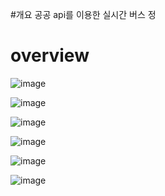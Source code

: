 #개요
공공 api를 이용한 실시간 버스 정

# overview
![image](https://github.com/user-attachments/assets/3a1479b1-a0e1-4628-87e7-909ddd1e620b)

![image](https://github.com/user-attachments/assets/cb72b857-2e3c-4950-a8d2-e95b10fa02d9)

![image](https://github.com/user-attachments/assets/73a98878-beb8-4ce7-85c7-9f0cc6dcf334)

![image](https://github.com/user-attachments/assets/b5f42288-b520-4911-be2f-411037e4b44d)

![image](https://github.com/user-attachments/assets/c65a9176-f96b-470a-a871-28c2e18c49fa)

![image](https://github.com/user-attachments/assets/9af9cbc9-6ae0-4ed0-9636-c0878380c8a7)




